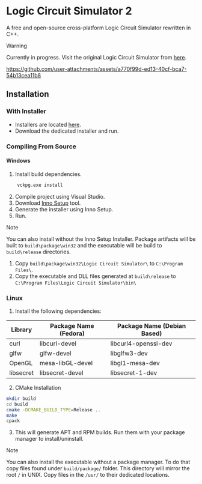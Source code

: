 # Logic Circuit Simulator 2

A free and open-source cross-platform Logic Circuit Simulator rewritten in C++. 

> [!WARNING]  
> Currently in progress. Visit the original Logic Circuit Simulator from
> [here](https://github.com/umutsevdi/Logic-Circuit-Simulator).

https://github.com/user-attachments/assets/a770f99d-ed13-40cf-bca7-54b13cea11b8

## Installation

### With Installer
* Installers are located [here](https://github.com/umutsevdi/logic-circuit-simulator-2/releases/tag/v0.01).
* Download the dedicated installer and run.

### Compiling From Source

#### Windows
1. Install build dependencies.
```bat
    vckpg.exe install
```
2. Compile project using Visual Studio.
3. Download [Inno Setup](https://jrsoftware.org/download.php/is.exe?site=2) tool.
4. Generate the installer using Inno Setup.
5. Run.

> [!NOTE]
> You can also install without the Inno Setup Installer.
> Package artifacts will be built to `build\package\win32` and the executable will be build to
> `build\release` directories. 
> 1. Copy `build\package\win32\Logic Circuit Simulator\` to `C:\Program Files\`.
> 2. Copy the executable and DLL files generated at `build\release` to  `C:\Program Files\Logic Circuit Simulator\bin\`

### Linux
1. Install the following dependencies:

|Library|Package Name (Fedora)| Package Name (Debian Based)|
|---------|-------|---|
|curl     |libcurl-devel|libcurl4-openssl-dev|
|glfw     |glfw-devel|libglfw3-dev|
|OpenGL   |mesa-libGL-devel|libgl1-mesa-dev|
|libsecret|libsecret-devel|libsecret-1-dev|

2. CMake Installation
```sh
mkdir build
cd build
cmake -DCMAKE_BUILD_TYPE=Release ..
make 
cpack
```
3. This will generate APT and RPM builds. Run them with your package manager
to install/uninstall.

> [!NOTE]
> You can also install the executable without a package manager.
> To do that copy files found under `build/package/` folder. This directory will
> mirror the root `/` in UNIX. Copy files in the `/usr/`
> to their dedicated locations.
